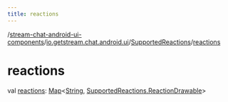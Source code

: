 ```yaml
---
title: reactions
---
```

/[stream-chat-android-ui-components](../../index.md)/[io.getstream.chat.android.ui](../index.md)/[SupportedReactions](index.md)/[reactions](reactions.md)  
  
  
  
# reactions  
val [reactions](reactions.md): [Map](https://kotlinlang.org/api/latest/jvm/stdlib/kotlin.collections/-map/index.html)&lt;[String](https://kotlinlang.org/api/latest/jvm/stdlib/kotlin/-string/index.html), [SupportedReactions.ReactionDrawable](ReactionDrawable/index.md)&gt;
